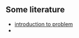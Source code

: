 ## Some literature
- [introduction to problem](https://www.cs.mcgill.ca/~fukuda/soft/polyfaq/node15.html)
- 
